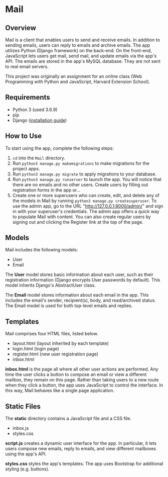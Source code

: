 # Mail

## Overview

Mail is a client that enables users to send and receive emails. In addition to sending emails, users can reply to emails and archive emails. The app utilizes Python (Django framework) on the back-end. On the front-end, JavaScript lets users get mail, send mail, and update emails via the app's API. The emails are stored in the app's MySQL database. They are not sent to real email servers. 

This project was originally an assignment for an online class (Web Programming with Python and JavaScript, Harvard Extension School).

## Requirements

- Python 3 (used 3.6.9)
- pip
- Django ([installation guide](https://docs.djangoproject.com/en/3.0/topics/install/)) 

## How to Use

To start using the app, complete the following steps:

1. `cd` into the `Mail` directory.
2. Run `python3 manage.py makemigrations` to make migrations for the project apps.
3. Run `python3 manage.py migrate` to apply migrations to your database.
4. Run `python3 manage.py runserver` to launch the app. You will notice that there are no emails and no other users. Create users by filling out registration forms in the app or...
5. Create one or more superusers who can create, edit, and delete any of the models in Mail by running `python3 manage.py createsuperuser`. To use the admin app, go to the URL "http://127.0.0.1:8000/admin/" and sign in with your superuser's credentials. The admin app offers a quick way to populate Mail with content. You can also create regular users by signing out and clicking the Register link at the top of the page. 

## Models

Mail includes the following models:
- User
- Email

The **User** model stores basic information about each user, such as their registration information (Django encrypts User passwords by default). This model inherits Django's AbstractUser class.

The **Email** model stores information about each email in the app. This includes the email's sender, recipient(s), body, and read/archived status. The Email model is used for both top-level emails and replies. 

## Templates

Mail comprises four HTML files, listed below.
- layout.html (layout inherited by each template)
- login.html (login page)
- register.html (new user registration page) 
- inbox.html

**inbox.html** is the page all where all other user actions are performed. Any time the user clicks a button to compose an email or view a different mailbox, they remain on this page. Rather than taking users to a new route when they click a button, the app uses JavaScript to control the interface. In this way, Mail behaves like a single page application.     
 
## Static Files

The **static** directory contains a JavaScript file and a CSS file.

- inbox.js
- styles.css

**script.js** creates a dynamic user interface for the app. In particular, it lets users compose new emails, reply to emails, and view different mailboxes using the app's API.

**styles.css** styles the app's templates. The app uses Bootstrap for additional styling (e.g. buttons).
